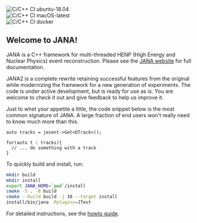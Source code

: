 ![C/C++ CI ubuntu-18.04](https://github.com/JeffersonLab/JANA2/workflows/C/C++%20CI%20ubuntu-18.04/badge.svg)<br>
![C/C++ CI macOS-latest](https://github.com/JeffersonLab/JANA2/workflows/C/C++%20CI%20macOS-latest/badge.svg)<br>
![C/C++ CI docker](https://github.com/JeffersonLab/JANA2/workflows/C/C++%20CI%20docker/badge.svg)
## Welcome to JANA!

JANA is a C++ framework for multi-threaded HENP (High Energy and Nuclear Physics)  event reconstruction.
Please see the [JANA website](https://jeffersonlab.github.io/JANA2/) for full documentation.

JANA2 is a complete rewrite retaining successful features from the original while modernizing the framework for a new generation of experiments. The code is under active development, but is ready for use as is. You are welcome to 
check it out and give feedback to help us improve it.

Just to whet your appetite a little, the code snippet below is the most common signature of JANA. A large fraction of end users won't really need to know much more than this.

```
auto tracks = jevent->Get<DTrack>();

for(auto t : tracks){
  // ... do something with a track
}
```

To quickly build and install, run:
```bash
mkdir build
mkdir install
export JANA_HOME=`pwd`/install
cmake -S . -B build
cmake --build build -j 10 --target install
install/bin/jana -Pplugins=JTest
```

For detailed instructions, see the [howto guide](https://jeffersonlab.github.io/JANA2/Installation.html).
